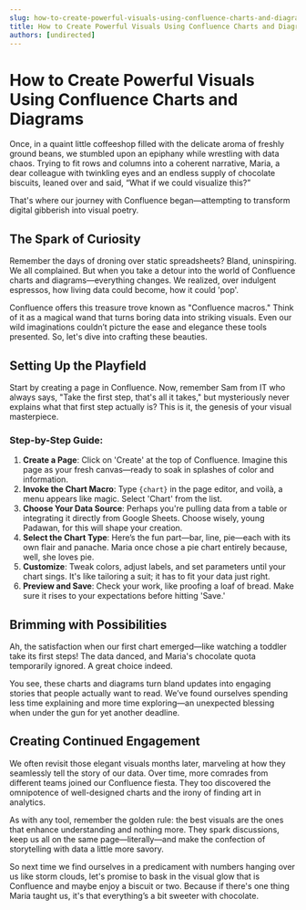 ```yaml
---
slug: how-to-create-powerful-visuals-using-confluence-charts-and-diagrams
title: How to Create Powerful Visuals Using Confluence Charts and Diagrams
authors: [undirected]
---
```



# How to Create Powerful Visuals Using Confluence Charts and Diagrams

Once, in a quaint little coffeeshop filled with the delicate aroma of freshly ground beans, we stumbled upon an epiphany while wrestling with data chaos. Trying to fit rows and columns into a coherent narrative, Maria, a dear colleague with twinkling eyes and an endless supply of chocolate biscuits, leaned over and said, “What if we could visualize this?”

That's where our journey with Confluence began—attempting to transform digital gibberish into visual poetry.

## The Spark of Curiosity

Remember the days of droning over static spreadsheets? Bland, uninspiring. We all complained. But when you take a detour into the world of Confluence charts and diagrams—everything changes. We realized, over indulgent espressos, how living data could become, how it could 'pop'.

Confluence offers this treasure trove known as "Confluence macros." Think of it as a magical wand that turns boring data into striking visuals. Even our wild imaginations couldn’t picture the ease and elegance these tools presented. So, let's dive into crafting these beauties.

## Setting Up the Playfield

Start by creating a page in Confluence. Now, remember Sam from IT who always says, "Take the first step, that's all it takes," but mysteriously never explains what that first step actually is? This is it, the genesis of your visual masterpiece.

### Step-by-Step Guide:

1. **Create a Page**: Click on 'Create' at the top of Confluence. Imagine this page as your fresh canvas—ready to soak in splashes of color and information.
2. **Invoke the Chart Macro**: Type `{chart}` in the page editor, and voilà, a menu appears like magic. Select 'Chart' from the list.
3. **Choose Your Data Source**: Perhaps you're pulling data from a table or integrating it directly from Google Sheets. Choose wisely, young Padawan, for this will shape your creation.
4. **Select the Chart Type**: Here’s the fun part—bar, line, pie—each with its own flair and panache. Maria once chose a pie chart entirely because, well, she loves pie.
5. **Customize**: Tweak colors, adjust labels, and set parameters until your chart sings. It's like tailoring a suit; it has to fit your data just right.
6. **Preview and Save**: Check your work, like proofing a loaf of bread. Make sure it rises to your expectations before hitting 'Save.'

## Brimming with Possibilities

Ah, the satisfaction when our first chart emerged—like watching a toddler take its first steps! The data danced, and Maria's chocolate quota temporarily ignored. A great choice indeed.

You see, these charts and diagrams turn bland updates into engaging stories that people actually want to read. We’ve found ourselves spending less time explaining and more time exploring—an unexpected blessing when under the gun for yet another deadline.

## Creating Continued Engagement

We often revisit those elegant visuals months later, marveling at how they seamlessly tell the story of our data. Over time, more comrades from different teams joined our Confluence fiesta. They too discovered the omnipotence of well-designed charts and the irony of finding art in analytics.

As with any tool, remember the golden rule: the best visuals are the ones that enhance understanding and nothing more. They spark discussions, keep us all on the same page—literally—and make the confection of storytelling with data a little more savory.

So next time we find ourselves in a predicament with numbers hanging over us like storm clouds, let's promise to bask in the visual glow that is Confluence and maybe enjoy a biscuit or two. Because if there's one thing Maria taught us, it's that everything’s a bit sweeter with chocolate.

